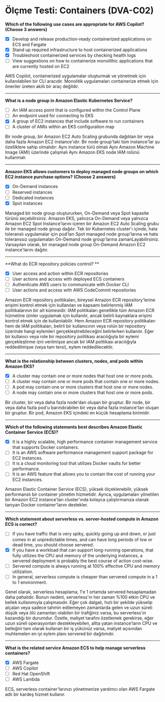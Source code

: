 ﻿# Ölçme Testi: Containers (DVA-C02)

**Which of the following use cases are appropriate for AWS Copilot? (Choose 3 answers)**

- [x] Develop and release production-ready containerized applications on ECS and Fargate 
- [x] Stand up required infrastructure to host containerized applications 
- [x] Troubleshoot containerized services by checking health logs
- [ ] View suggestions on how to containerize monolithic applications that are currently hosted on EC2

AWS Copilot, containerized uygulamalar oluşturmak ve yönetmek için kullanılabilen bir CLI aracıdır. Monolitik uygulamaları containerize etmek için öneriler üreten akıllı bir araç değildir.

---

**What is a node group in Amazon Elastic Kubernetes Service?**

- [ ] An IAM access point that is configured within the Control Plane
- [ ] An endpoint used for connecting to EKS
- [x] A group of EC2 instances that include software to run containers
- [ ] A cluster of AMIs within an EKS configuration map

Bir node group, bir Amazon EC2 Auto Scaling grubunda dağıtılan bir veya daha fazla Amazon EC2 instance'ıdır. Bir node group'taki tüm instance'lar şu özelliklere sahip olmalıdır: Aynı instance türü olmalı Aynı Amazon Machine Image (AMI) üzerinde çalışmalı Aynı Amazon EKS node IAM rolünü kullanmalı

---

**Amazon EKS allows customers to deploy managed node groups on which EC2 instance purchase options? (Choose 2 answers)**

- [x] On-Demand instances
- [ ] Reserved instances
- [ ] Dedicated instances
- [x] Spot instances

Managed bir node group oluştururken, On-Demand veya Spot kapasite türünü seçebilirsiniz. Amazon EKS, yalnızca On-Demand veya yalnızca Amazon EC2 Spot Instance'larını içeren bir Amazon EC2 Auto Scaling grubu ile bir managed node group dağıtır. Tek bir Kubernetes cluster'ı içinde, hata toleranslı uygulamalar için pod'ları Spot managed node group'larına ve hata toleranssız uygulamaları On-Demand node group'larına zamanLayabilirsiniz. Varsayılan olarak, bir managed node group On-Demand Amazon EC2 instance'larını dağıtır.

---

**What do ECR repository policies control? **

- [x] User access and action within ECR repositories
- [ ] User actions and access with deployed ECS containers
- [ ] Authenticate AWS users to communicate with Docker CLI
- [ ] User actions and access with AWS CodeCommit repositories

Amazon ECR repository politikaları, bireysel Amazon ECR repository'lerine erişimi kontrol etmek için kullanılan ve kapsamı belirlenmiş IAM politikalarının bir alt kümesidir. IAM politikaları genellikle tüm Amazon ECR hizmetine izinler uygulamak için kullanılır, ancak belirli kaynaklara erişimi kontrol etmek için de kullanılabilir. Hem Amazon ECR repository politikaları hem de IAM politikaları, belirli bir kullanıcının veya rolün bir repository üzerinde hangi eylemleri gerçekleştirebileceğini belirlerken kullanılır. Eğer bir kullanıcı veya role bir repository politikası aracılığıyla bir eylemi gerçekleştirme izni verilmişse ancak bir IAM politikası aracılığıyla reddedilmişse (veya tam tersi), eylem reddedilecektir.

---

**What is the relationship between clusters, nodes, and pods within Amazon EKS?**

- [x] A cluster may contain one or more nodes that host one or more pods.
- [ ] A cluster may contain one or more pods that contain one or more nodes.
- [ ] A pod may contain one or more clusters that host one or more nodes.
- [ ] A node may contain one or more clusters that host one or more pods.

Bir cluster, bir veya daha fazla node'dan oluşan bir gruptur. Bir node, bir veya daha fazla pod'u barındırabilen bir veya daha fazla instance'tan oluşan bir gruptur. Bir pod, Amazon EKS içindeki en küçük hesaplama birimidir.

---

**Which of the following statements best describes Amazon Elastic Container Service (ECS)?**

- [x] It is a highly scalable, high performance container management service that supports Docker containers.
- [ ] It is an AWS software performance management support package for EC2 instances.
- [ ] It is a cloud monitoring tool that utilizes Docker vaults for better performance.
- [ ] It is an AWS feature that allows you to contain the cost of running your EC2 instances. 

Amazon Elastic Container Service (ECS), yüksek ölçeklenebilir, yüksek performanslı bir container yönetim hizmetidir. Ayrıca, uygulamaları yönetilen bir Amazon EC2 instance'ları cluster'ında kolayca çalıştırmanıza olanak tanıyan Docker container'larını destekler.

---

**Which statement about serverless vs. server-hosted compute in Amazon ECS is correct?**

- [ ] If you have traffic that is very spiky, quickly going up and down, or just comes in at unpredictable times, and can have long periods of low or dead time, you should choose servered.
- [x] If you have a workload that can support long-running operations, that fully utilizes the CPU and memory of the underlying instances, a servered deployment is probably the best course of action cost-wise.
- [ ] Servered compute is always running at 100% effective CPU and memory utilization.
- [ ] In general, serverless compute is cheaper than servered compute in a 1 to 1 environment.

Genel olarak, serverless hesaplama, 1'e 1 ortamda servered hesaplamadan daha pahalıdır. Bunun nedeni, serverless'ın her zaman %100 etkin CPU ve bellek kullanımıyla çalışmasıdır. Eğer çok dalgalı, hızlı bir şekilde yükselip alçalan veya sadece tahmin edilemeyen zamanlarda gelen ve uzun süreli düşük veya ölü zamanları olabilen bir trafiğiniz varsa, bu serverless'ın kazandığı bir durumdur. Özetle, maliyet tarafını özetlemek gerekirse, eğer uzun süreli operasyonları destekleyebilen, altta yatan instance'ların CPU ve belleğini tam olarak kullanan bir iş yükünüz varsa, maliyet açısından muhtemelen en iyi eylem planı servered bir dağıtımdır.

---

**What is the related service Amazon ECS to help manage serverless containers?**

- [x] AWS Fargate
- [ ] AWS Copilot
- [ ] Red Hat OpenShift
- [ ] AWS Lambda

ECS, serverless container'larınızı yönetmenize yardımcı olan AWS Fargate adlı bir kardeş hizmet kullanır.



